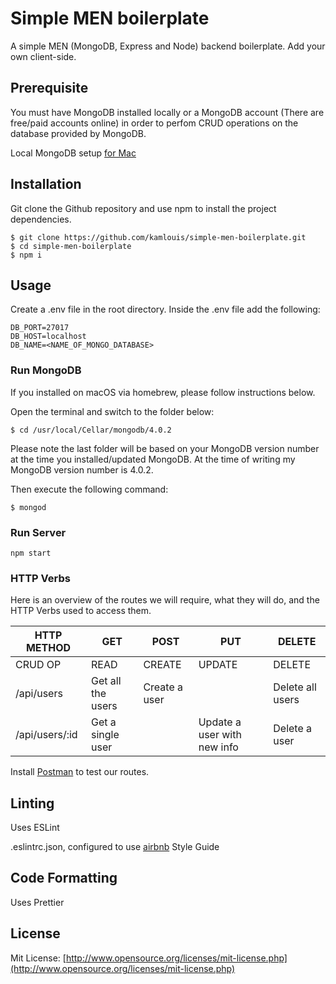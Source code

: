 # Simple MEN boilerplate

A simple MEN (MongoDB, Express and Node) backend boilerplate.
Add your own client-side.

## Prerequisite

You must have MongoDB installed locally or a MongoDB account (There are free/paid accounts online) in order to perfom CRUD operations on the database provided by MongoDB.

Local MongoDB setup [for Mac](https://medium.com/@himeshvats19/up-running-with-mongodb-in-7-simple-steps-using-brew-on-macos-sierra-785730a7e6b0)

## Installation

Git clone the Github repository and use npm to install the project dependencies.

```
$ git clone https://github.com/kamlouis/simple-men-boilerplate.git
$ cd simple-men-boilerplate
$ npm i
```

## Usage

Create a .env file in the root directory.
Inside the .env file add the following:

```
DB_PORT=27017
DB_HOST=localhost
DB_NAME=<NAME_OF_MONGO_DATABASE>
```

### Run MongoDB

If you installed on macOS via homebrew, please follow instructions below.

Open the terminal and switch to the folder below:

```
$ cd /usr/local/Cellar/mongodb/4.0.2
```

Please note the last folder will be based on your MongoDB version number at the time you installed/updated MongoDB.
At the time of writing my MongoDB version number is 4.0.2.

Then execute the following command:

```
$ mongod
```

### Run Server

```
npm start
```

### HTTP Verbs

Here is an overview of the routes we will require, what they will do, and the HTTP Verbs used to access them.

| HTTP METHOD    | GET               | POST          | PUT                         | DELETE           |
| -------------- | ----------------- | ------------- | --------------------------- | ---------------- |
| CRUD OP        | READ              | CREATE        | UPDATE                      | DELETE           |
| /api/users     | Get all the users | Create a user |                             | Delete all users |
| /api/users/:id | Get a single user |               | Update a user with new info | Delete a user    |

Install [Postman](https://www.getpostman.com/) to test our routes.

## Linting

Uses ESLint

.eslintrc.json, configured to use [airbnb](https://github.com/airbnb/javascript) Style Guide

## Code Formatting

Uses Prettier

## License

Mit License: [http://www.opensource.org/licenses/mit-license.php](http://www.opensource.org/licenses/mit-license.php)
